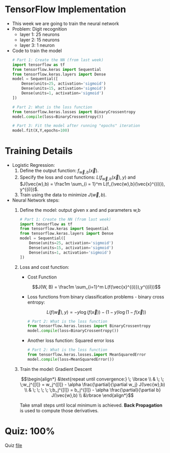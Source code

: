 # TensorFlow Implementation
* This week we are going to train the neural network
* Problem: Digit recognition
    * layer 1: 25 neurons
    * layer 2: 15 neurons
    * layer 3: 1 neuron
* Code to train the model
    ```python
    # Part 1: Create the NN (from last week)
    import tensorflow as tf
    from tensorflow.keras import Sequential
    from tensorflow.keras.layers import Dense
    model = Sequential([
        Dense(units=25, activation='sigmoid')
        Dense(units=15, activation='sigmoid')
        Dense(units=1, activation='sigmoid')
    ])

    # Part 2: What is the loss function
    from tensorflow.keras.losses import BinaryCrossentropy
    model.compile(loss=BinaryCrossentropy()) 
    
    # Part 3: Fit the model after running "epochs" iteration
    model.fit(X,Y,epochs=100)
    ```

# Training Details
* Logistic Regression:
    1. Define the output function: $f_{\vec{w},b}(\vec{x})$.
    2. Specify the loss and cost functions: $L(f_{\vec{w},b}(\vec{x}), y)$ and $J(\vec{w},b) = \frac1m \sum_{i = 1}^m L(f_{\vec{w},b}(\vec{x}^{(i)}), y^{(i)})$.
    3. Train using the data to minimize $J(\vec{w},b)$.
* Neural Network steps:
    1. Define the model: output given x and and parameters w,b
        ```python
        # Part 1: Create the NN (from last week)
        import tensorflow as tf
        from tensorflow.keras import Sequential
        from tensorflow.keras.layers import Dense
        model = Sequential([
            Dense(units=25, activation='sigmoid')
            Dense(units=15, activation='sigmoid')
            Dense(units=1, activation='sigmoid')
        ])
        ```
    2. Loss and cost function:
        
        * Cost Function

            $$J(W, B) = \frac1m \sum_{i=1}^m L(f(\vec{x}^{(i)}),y^{(i)})$$

        * Loss functions from binary classification problems - binary cross entropy:
        
            $$L(f(\vec{w}),y) = -y\log(f(\vec{x})) - (1 - y)\log(1 - f(\vec{x}))$$

            ```python
            # Part 2: What is the loss function
            from tensorflow.keras.losses import BinaryCrossentropy
            model.compile(loss=BinaryCrossentropy())
            ```

        * Another loss function: Squared error loss

            ```python
            # Part 2: What is the loss function
            from tensorflow.keras.losses.import MeanSquaredError
            model.compile(loss=MeanSquaredError())
            ```
    3. Train the model: Gradient Descent
        
        $$\begin{align*}
        &\text{repeat until convergence:} \; \lbrace \\
        &  \; \; \;w_j^{[l]} = w_j^{[l]} -  \alpha \frac{\partial}{\partial w_j} J(\vec{w},b) \\ 
        &  \; \; \;  \; \;b_j^{[l]} = b_j^{[l]} -  \alpha \frac{\partial}{\partial b} J(\vec{w},b) \\
        &\rbrace
        \end{align*}$$

        Take small steps until local minimum is achieved. **Back Propagation** is used to compute those derivatives.

# Quiz: 100%
Quiz [file](Quizzes.md#neural-network-training)